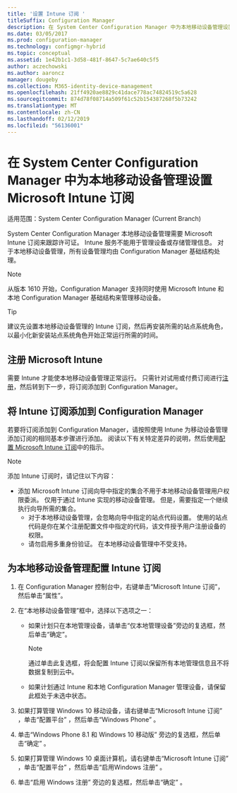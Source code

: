 ```yaml
---
title: '设置 Intune 订阅 '
titleSuffix: Configuration Manager
description: 在 System Center Configuration Manager 中为本地移动设备管理设置 Intune 订阅。
ms.date: 03/05/2017
ms.prod: configuration-manager
ms.technology: configmgr-hybrid
ms.topic: conceptual
ms.assetid: 1e42b1c1-3d58-481f-8647-5c7ae640c5f5
author: aczechowski
ms.author: aaroncz
manager: dougeby
ms.collection: M365-identity-device-management
ms.openlocfilehash: 21ff4920ae8829c41dace778ac74824519c5a628
ms.sourcegitcommit: 874d78f08714a509f61c52b154387268f5b73242
ms.translationtype: MT
ms.contentlocale: zh-CN
ms.lasthandoff: 02/12/2019
ms.locfileid: "56136001"
---
```

# <a name="set-up-a-microsoft-intune-subscription-for-on-premises-mobile-device-management-in-system-center-configuration-manager"></a>在 System Center Configuration Manager 中为本地移动设备管理设置 Microsoft Intune 订阅

适用范围：System Center Configuration Manager (Current Branch)

System Center Configuration Manager 本地移动设备管理需要 Microsoft Intune 订阅来跟踪许可证。 Intune 服务不能用于管理设备或存储管理信息。 对于本地移动设备管理，所有设备管理均由 Configuration Manager 基础结构处理。  

> [!NOTE]  
> 从版本 1610 开始，Configuration Manager 支持同时使用 Microsoft Intune 和本地 Configuration Manager 基础结构来管理移动设备。   

> [!TIP]  
>  建议先设置本地移动设备管理的 Intune 订阅，然后再安装所需的站点系统角色，以最小化新安装站点系统角色开始正常运行所需的时间。  

##  <a name="sign-up-for-microsoft-intune"></a>注册 Microsoft Intune  
 需要 Intune 才能使本地移动设备管理正常运行。 只需针对试用或付费订阅进行[注册](http://www.microsoft.com/en-us/server-cloud/products/microsoft-intune/)，然后转到下一步，将订阅添加到 Configuration Manager。  

##  <a name="add-the-intune-subscription-to-configuration-manager"></a>将 Intune 订阅添加到 Configuration Manager  
 若要将订阅添加到 Configuration Manager，请按照使用 Intune 为移动设备管理添加订阅的相同基本步骤进行添加。 阅读以下有关特定差异的说明，然后使用[配置 Microsoft Intune 订阅](../deploy-use/configure-intune-subscription.md)中的指示。  

> [!NOTE]
>  添加 Intune 订阅时，请记住以下内容：  
> 
> - 添加 Microsoft Intune 订阅向导中指定的集合不用于本地移动设备管理用户权限委派。 仅用于通过 Intune 实现的移动设备管理。 但是，需要指定一个继续执行向导所需的集合。  
>   -   对于本地移动设备管理，会忽略向导中指定的站点代码设置。 使用的站点代码是你在某个注册配置文件中指定的代码，该文件授予用户注册设备的权限。  
>   -   请勿启用多重身份验证。 在本地移动设备管理中不受支持。  

##  <a name="configure-the-intune-subscription-for-on-premises-mobile-device-management"></a>为本地移动设备管理配置 Intune 订阅  

1. 在 Configuration Manager 控制台中，右键单击“Microsoft Intune 订阅”，然后单击“属性”。  

2. 在“本地移动设备管理”框中，选择以下选项之一：

   - 如果计划只在本地管理设备，请单击“仅本地管理设备”旁边的复选框，然后单击“确定”。  

     > [!NOTE]  
     >  通过单击此复选框，将会配置 Intune 订阅以保留所有本地管理信息且不将数据复制到云中。  

   - 如果计划通过 Intune 和本地 Configuration Manager 管理设备，请保留此框处于未选中状态。

3. 如果打算管理 Windows 10 移动设备，请右键单击“Microsoft Intune 订阅” ，单击“配置平台” ，然后单击“Windows Phone”  。  

4. 单击“Windows Phone 8.1 和 Windows 10 移动版” 旁边的复选框，然后单击“确定” 。  

5. 如果打算管理 Windows 10 桌面计算机，请右键单击“Microsoft Intune 订阅” ，单击“配置平台” ，然后单击“启用Windows 注册” 。  

6. 单击“启用 Windows 注册” 旁边的复选框，然后单击“确定” 。  
